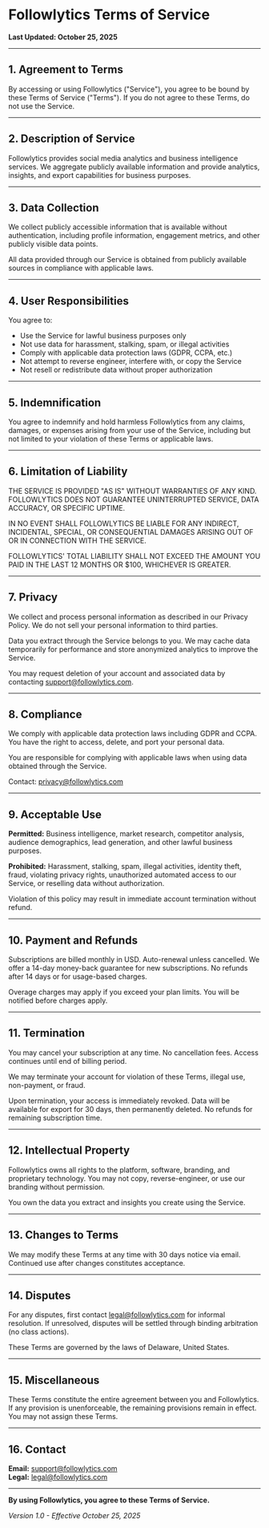 # Followlytics Terms of Service

**Last Updated: October 25, 2025**

---

## 1. Agreement to Terms

By accessing or using Followlytics ("Service"), you agree to be bound by these Terms of Service ("Terms"). If you do not agree to these Terms, do not use the Service.

---

## 2. Description of Service

Followlytics provides social media analytics and business intelligence services. We aggregate publicly available information and provide analytics, insights, and export capabilities for business purposes.

---

## 3. Data Collection

We collect publicly accessible information that is available without authentication, including profile information, engagement metrics, and other publicly visible data points.

All data provided through our Service is obtained from publicly available sources in compliance with applicable laws.

---

## 4. User Responsibilities

You agree to:
- Use the Service for lawful business purposes only
- Not use data for harassment, stalking, spam, or illegal activities
- Comply with applicable data protection laws (GDPR, CCPA, etc.)
- Not attempt to reverse engineer, interfere with, or copy the Service
- Not resell or redistribute data without proper authorization

---

## 5. Indemnification

You agree to indemnify and hold harmless Followlytics from any claims, damages, or expenses arising from your use of the Service, including but not limited to your violation of these Terms or applicable laws.

---

## 6. Limitation of Liability

THE SERVICE IS PROVIDED "AS IS" WITHOUT WARRANTIES OF ANY KIND. FOLLOWLYTICS DOES NOT GUARANTEE UNINTERRUPTED SERVICE, DATA ACCURACY, OR SPECIFIC UPTIME.

IN NO EVENT SHALL FOLLOWLYTICS BE LIABLE FOR ANY INDIRECT, INCIDENTAL, SPECIAL, OR CONSEQUENTIAL DAMAGES ARISING OUT OF OR IN CONNECTION WITH THE SERVICE.

FOLLOWLYTICS' TOTAL LIABILITY SHALL NOT EXCEED THE AMOUNT YOU PAID IN THE LAST 12 MONTHS OR $100, WHICHEVER IS GREATER.

---

## 7. Privacy

We collect and process personal information as described in our Privacy Policy. We do not sell your personal information to third parties.

Data you extract through the Service belongs to you. We may cache data temporarily for performance and store anonymized analytics to improve the Service.

You may request deletion of your account and associated data by contacting support@followlytics.com.

---

## 8. Compliance

We comply with applicable data protection laws including GDPR and CCPA. You have the right to access, delete, and port your personal data.

You are responsible for complying with applicable laws when using data obtained through the Service.

Contact: privacy@followlytics.com

---

## 9. Acceptable Use

**Permitted:** Business intelligence, market research, competitor analysis, audience demographics, lead generation, and other lawful business purposes.

**Prohibited:** Harassment, stalking, spam, illegal activities, identity theft, fraud, violating privacy rights, unauthorized automated access to our Service, or reselling data without authorization.

Violation of this policy may result in immediate account termination without refund.

---

## 10. Payment and Refunds

Subscriptions are billed monthly in USD. Auto-renewal unless cancelled. We offer a 14-day money-back guarantee for new subscriptions. No refunds after 14 days or for usage-based charges.

Overage charges may apply if you exceed your plan limits. You will be notified before charges apply.

---

## 11. Termination

You may cancel your subscription at any time. No cancellation fees. Access continues until end of billing period.

We may terminate your account for violation of these Terms, illegal use, non-payment, or fraud.

Upon termination, your access is immediately revoked. Data will be available for export for 30 days, then permanently deleted. No refunds for remaining subscription time.

---

## 12. Intellectual Property

Followlytics owns all rights to the platform, software, branding, and proprietary technology. You may not copy, reverse-engineer, or use our branding without permission.

You own the data you extract and insights you create using the Service.

---

## 13. Changes to Terms

We may modify these Terms at any time with 30 days notice via email. Continued use after changes constitutes acceptance.

---

## 14. Disputes

For any disputes, first contact legal@followlytics.com for informal resolution. If unresolved, disputes will be settled through binding arbitration (no class actions).

These Terms are governed by the laws of Delaware, United States.

---

## 15. Miscellaneous

These Terms constitute the entire agreement between you and Followlytics. If any provision is unenforceable, the remaining provisions remain in effect. You may not assign these Terms.

---

## 16. Contact

**Email:** support@followlytics.com  
**Legal:** legal@followlytics.com

---

**By using Followlytics, you agree to these Terms of Service.**

*Version 1.0 - Effective October 25, 2025*

